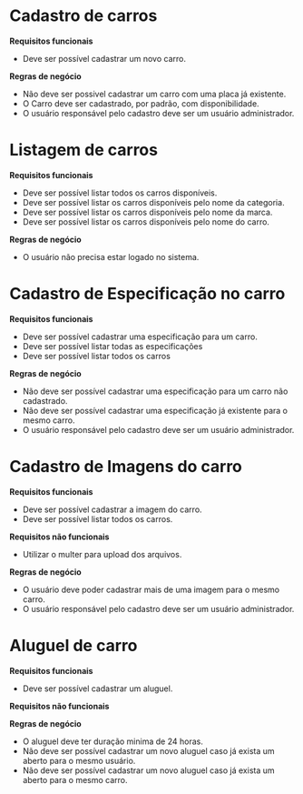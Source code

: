 # Cadastro de carros
**Requisitos funcionais**
* Deve ser possível cadastrar um novo carro.

**Regras de negócio**
* Não deve ser possivel cadastrar um carro com uma placa já existente.
* O Carro deve ser cadastrado, por padrão, com disponibilidade.
* O usuário responsável pelo cadastro deve ser um usuário administrador.

# Listagem de carros
**Requisitos funcionais**
* Deve ser possível listar todos os carros disponíveis.
* Deve ser possível listar os carros disponíveis pelo nome da categoria.
* Deve ser possível listar os carros disponíveis pelo nome da marca.
* Deve ser possível listar os carros disponíveis pelo nome do carro.

**Regras de negócio**
* O usuário não precisa estar logado no sistema.

# Cadastro de Especificação no carro
**Requisitos funcionais**
* Deve ser possível cadastrar uma especificação para um carro.
* Deve ser possível listar todas as especificações
* Deve ser possível listar todos os carros

**Regras de negócio**
* Não deve ser possível cadastrar uma especificação para um carro não cadastrado.
* Não deve ser possível cadastrar uma especificação já existente para o mesmo carro.
* O usuário responsável pelo cadastro deve ser um usuário administrador.

# Cadastro de Imagens do carro
**Requisitos funcionais**
* Deve ser possível cadastrar a imagem do carro.
* Deve ser possível listar todos os carros.

**Requisitos não funcionais**
* Utilizar o multer para upload dos arquivos.

**Regras de negócio**
* O usuário deve poder cadastrar mais de uma imagem para o mesmo carro.
* O usuário responsável pelo cadastro deve ser um usuário administrador.

# Aluguel de carro
**Requisitos funcionais**
* Deve ser possível cadastrar um aluguel.

**Requisitos não funcionais**

**Regras de negócio**
* O aluguel deve ter duração minima de 24 horas.
* Não deve ser possível cadastrar um novo aluguel caso já exista um aberto para o mesmo usuário.
* Não deve ser possível cadastrar um novo aluguel caso já exista um aberto para o mesmo carro.
